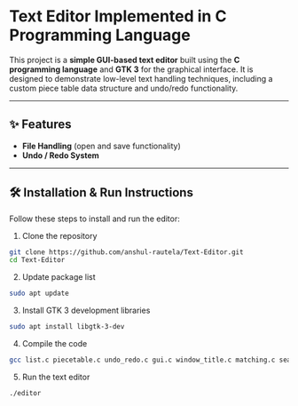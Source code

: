 # Text Editor Implemented in C Programming Language

This project is a **simple GUI-based text editor** built using the **C programming language** and **GTK 3** for the graphical interface. It is designed to demonstrate low-level text handling techniques, including a custom piece table data structure and undo/redo functionality.

---

## ✨ Features
- **File Handling** (open and save functionality)
- **Undo / Redo System**

---

## 🛠️ Installation & Run Instructions

Follow these steps to install and run the editor:

 1. Clone the repository
```bash
git clone https://github.com/anshul-rautela/Text-Editor.git
cd Text-Editor
```

 2. Update package list
```bash
sudo apt update
```

 3. Install GTK 3 development libraries
```bash
sudo apt install libgtk-3-dev
```

 4. Compile the code
```bash
gcc list.c piecetable.c undo_redo.c gui.c window_title.c matching.c search.c main.c `pkg-config --cflags gtk+-3.0` -o editor `pkg-config --libs gtk+-3.0`

```

 5. Run the text editor
```bash
./editor
```
